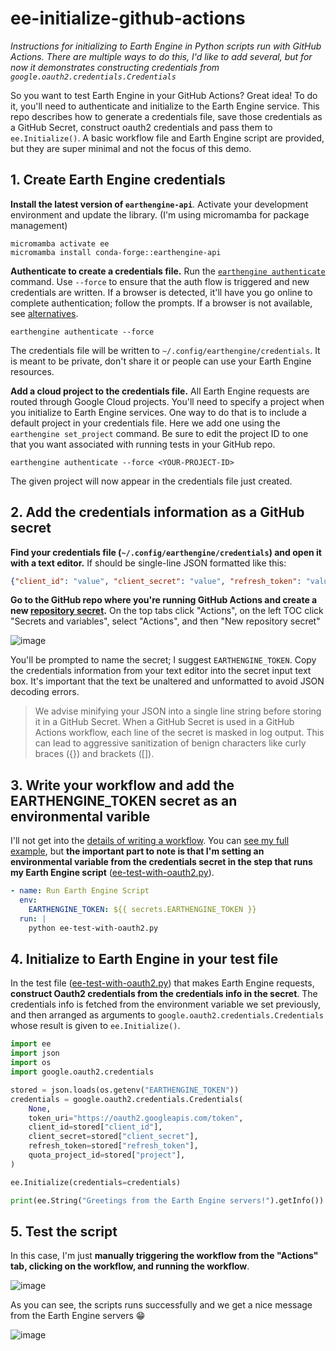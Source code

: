 # ee-initialize-github-actions
_Instructions for initializing to Earth Engine in Python scripts run with GitHub Actions. There
are multiple ways to do this, I'd like to add several, but for now it demonstrates constructing
credentials from `google.oauth2.credentials.Credentials`_

So you want to test Earth Engine in your GitHub Actions? Great idea! To do it, you'll need
to authenticate and initialize to the Earth Engine service. This repo describes how to
generate a credentials file, save those credentials as a GitHub Secret, construct
oauth2 credentials and pass them to `ee.Initialize()`. A basic workflow file and Earth
Engine script are provided, but they are super minimal and not the focus of this demo.

## 1. Create Earth Engine credentials

**Install the latest version of `earthengine-api`**. Activate your development
environment and update the library. (I'm using micromamba for package management)

```shell
micromamba activate ee
micromamba install conda-forge::earthengine-api
```

**Authenticate to create a credentials file.** Run the
[`earthengine authenticate`](https://developers.google.com/earth-engine/guides/command_line#authenticate)
command. Use `--force` to ensure that the auth flow is triggered and new credentials are
written. If a browser is detected, it'll have you go online to complete authentication;
follow the prompts. If a browser is not available, see
[alternatives](https://developers.google.com/earth-engine/guides/auth#authentication_details).

```shell
earthengine authenticate --force
```

The credentials file will be written to `~/.config/earthengine/credentials`. It is meant to be
private, don't share it or people can use your Earth Engine resources.

**Add a cloud project to the credentials file.** All Earth Engine requests are routed through
Google Cloud projects. You'll need to specify a project when you initialize to Earth Engine services.
One way to do that is to include a default project in your credentials file. Here we add one using the
`earthengine set_project` command. Be sure to edit the project ID to one that you want associated
with running tests in your GitHub repo. 

```shell
earthengine authenticate --force <YOUR-PROJECT-ID>
```

The given project will now appear in the credentials file just created.

## 2. Add the credentials information as a GitHub secret

**Find your credentials file (`~/.config/earthengine/credentials`) and open it with a text editor.**
If should be single-line JSON formatted like this:

```json
{"client_id": "value", "client_secret": "value", "refresh_token": "value", "project": "value"}
```

**Go to the GitHub repo where you're running GitHub Actions and create a new
[repository secret](https://docs.github.com/en/codespaces/managing-codespaces-for-your-organization/managing-development-environment-secrets-for-your-repository-or-organization).**
On the top tabs click "Actions", on the left TOC click "Secrets and variables", select "Actions",
and then "New repository secret"

![image](https://github.com/user-attachments/assets/65dbd501-fbbd-43dd-b9e0-44d886d7eddb)

You'll be prompted to name the secret; I suggest `EARTHENGINE_TOKEN`. Copy the credentials information
from your text editor into the secret input text box. It's important that the text be unaltered and
unformatted to avoid JSON decoding errors.

> We advise minifying your JSON into a single line string before storing it in a GitHub Secret. When a
> GitHub Secret is used in a GitHub Actions workflow, each line of the secret is masked in log output.
> This can lead to aggressive sanitization of benign characters like curly braces ({}) and brackets ([]).

## 3. Write your workflow and add the EARTHENGINE_TOKEN secret as an environmental varible

I'll not get into the [details of writing a workflow](https://docs.github.com/en/actions/writing-workflows/about-workflows).
You can [see my full example](https://github.com/gee-community/ee-initialize-github-actions/blob/main/.github/workflows/ee-test-with-oauth2.yml),
but **the important part to note is that I'm setting an environmental variable from the credentials secret
in the step that runs my Earth Engine script** ([ee-test-with-oauth2.py](https://github.com/gee-community/ee-initialize-github-actions/blob/main/ee-test-with-oauth2.py)).

```yml
- name: Run Earth Engine Script
  env:
    EARTHENGINE_TOKEN: ${{ secrets.EARTHENGINE_TOKEN }}
  run: |
    python ee-test-with-oauth2.py
```

## 4. Initialize to Earth Engine in your test file

In the test file ([ee-test-with-oauth2.py](https://github.com/gee-community/ee-initialize-github-actions/blob/main/ee-test-with-oauth2.py))
that makes Earth Engine requests, **construct Oauth2 credentials
from the credentials info in the secret**. The credentials info is fetched from
the environment variable we set previously, and then arranged as arguments
to `google.oauth2.credentials.Credentials` whose result is given to `ee.Initialize()`.

```python
import ee
import json
import os
import google.oauth2.credentials

stored = json.loads(os.getenv("EARTHENGINE_TOKEN"))
credentials = google.oauth2.credentials.Credentials(
    None,
    token_uri="https://oauth2.googleapis.com/token",
    client_id=stored["client_id"],
    client_secret=stored["client_secret"],
    refresh_token=stored["refresh_token"],
    quota_project_id=stored["project"],
)

ee.Initialize(credentials=credentials)

print(ee.String("Greetings from the Earth Engine servers!").getInfo())
```

## 5. Test the script

In this case, I'm just **manually triggering the workflow from the "Actions" tab,
clicking on the workflow, and running the workflow**. 

![image](https://github.com/user-attachments/assets/cd324247-f592-401c-afdd-e5cc5e2d1382)

As you can see, the scripts runs successfully and we get a nice message from the
Earth Engine servers 😁

![image](https://github.com/user-attachments/assets/280082ef-7caa-419e-8fa2-795bc1e888d1)







